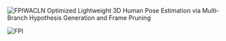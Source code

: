![FPI](https://github.com/user-attachments/assets/17cf96d2-83bf-4291-97c0-da6d77c81d6f)WACLN
Optimized Lightweight 3D Human Pose Estimation via Multi-Branch Hypothesis Generation and Frame Pruning

![FPI](https://github.com/user-attachments/assets/a6d126d5-c40c-4802-8470-bb84a549b2f9)

